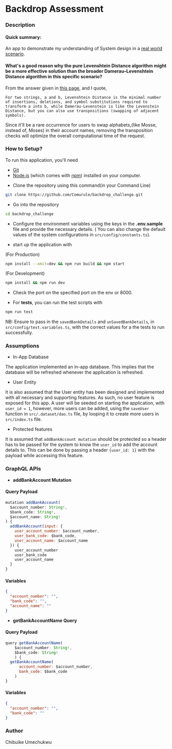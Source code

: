 # Backdrop Assessment

### Description ###

#### Quick summary:
An app to demonstrate my understanding of System design in a [real world scenario](./instructions.md).

#### What's a good reason why the pure Levenshtein Distance algorithm might be a more effective solution than the broader Damerau–Levenshtein Distance algorithm in this specific scenario?

From the answer given in [this page](https://stats.stackexchange.com/questions/467000/levenshtein-distance-vs-damerau-levenstein-vs-optimal-string-alignment-distance), and I quote, 
```
For two strings, a and b, Levenshtein Distance is the minimal number of insertions, deletions, and symbol substitutions required to transform a into b, while Damerau-Levenstein is like the Levenstein Distance, but you can also use transpositions (swapping of adjacent symbols).
```
Since it'll be a rare occurrence for users to swap alphabets,(like Mosse, instead of, Moses) in their account names, removing the transposition checks will optimize the overall computational time of the request.

### How to Setup? ###

To run this application, you'll need 
- [Git](https://git-scm.com)  
- [Node.js](https://nodejs.org/en/download/) (which comes with [npm](http://npmjs.com)) installed on your computer. 

* Clone the repository using this command(in your Command Line)
```bash
git clone https://github.com/Comurule/backdrop_challenge.git
```

* Go into the repository
```bash
cd backdrop_challenge
```

* Configure the environment variables using the keys in the __.env.sample__ file and provide the necessary details. ( You can also change the default values of the system configurations in `src/config/constants.ts`).

* start up the application with

(For Production)
```bash
npm install --omit=dev && npm run build && npm start
```
(For Development)
```bash
npm install && npm run dev
```

* Check the port on the specified port on the env or 8000.

* For __tests__, you can run the test scripts with
```bash
npm run test
```

NB: Ensure to pass in the `savedBankDetails` and `unSavedBankDetails`, in `src/config/test.variables.ts`, with the correct values for a the tests to run successfully.

### Assumptions

- In-App Database

The application implemented an in-app database. This implies that the database will be refreshed whenever the application is refreshed.

- User Entity

It is also assumed that the User entity has been designed and implemented with all necessary and supporting features. As such, no user feature is exposed for this app. A user will be seeded on starting the application, with `user_id = 1`, however, more users can be added, using the `saveUser` function in `src/.dataset/dao.ts` file, by looping it to create more users in `src/index.ts` file.

- Protected features

It is assumed that `addBankAccount mutation` should be protected so a header has to be passed for the system to know the `user_id` to add the account details to. This can be done by passing a header `{user_id: 1}` with the payload while accessing this feature. 


### GraphQL APIs ###

- __addBankAccount Mutation__

#### Query Payload
```js
mutation addBankAccount(
  $account_number: String!, 
  $bank_code: String!, 
  $account_name: String!
) {
  addBankAccount(input: {
    user_account_number: $account_number, 
    user_bank_code: $bank_code, 
    user_account_name: $account_name
  }) {
    user_account_number
    user_bank_code
    user_account_name
  }
}

```

#### Variables
```json
{
  "account_number": "",
  "bank_code": "",
  "account_name": ""
}
```


- __getBankAccountName Query__

#### Query Payload
```js
query getBankAccountName(
    $account_number: String!, 
    $bank_code: String!
    ) {
  getBankAccountName(
      account_number: $account_number, 
      bank_code: $bank_code
    ) 
}

```

#### Variables
```json
{
  "account_number": "",
  "bank_code": ""
}
```

### Author
Chibuike Umechukwu
